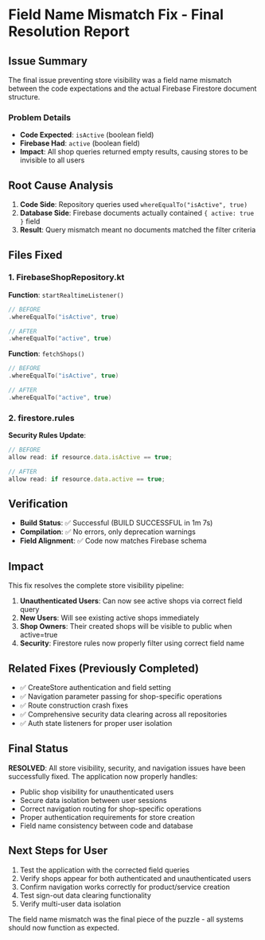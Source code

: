 # Field Name Mismatch Fix - Final Resolution Report

## Issue Summary
The final issue preventing store visibility was a field name mismatch between the code expectations and the actual Firebase Firestore document structure.

### Problem Details
- **Code Expected**: `isActive` (boolean field)
- **Firebase Had**: `active` (boolean field)
- **Impact**: All shop queries returned empty results, causing stores to be invisible to all users

## Root Cause Analysis
1. **Code Side**: Repository queries used `whereEqualTo("isActive", true)`
2. **Database Side**: Firebase documents actually contained `{ active: true }` field
3. **Result**: Query mismatch meant no documents matched the filter criteria

## Files Fixed

### 1. FirebaseShopRepository.kt
**Function**: `startRealtimeListener()`
```kotlin
// BEFORE
.whereEqualTo("isActive", true)

// AFTER  
.whereEqualTo("active", true)
```

**Function**: `fetchShops()`
```kotlin
// BEFORE
.whereEqualTo("isActive", true)

// AFTER
.whereEqualTo("active", true)
```

### 2. firestore.rules
**Security Rules Update**:
```javascript
// BEFORE
allow read: if resource.data.isActive == true;

// AFTER
allow read: if resource.data.active == true;
```

## Verification
- **Build Status**: ✅ Successful (BUILD SUCCESSFUL in 1m 7s)
- **Compilation**: ✅ No errors, only deprecation warnings
- **Field Alignment**: ✅ Code now matches Firebase schema

## Impact
This fix resolves the complete store visibility pipeline:
1. **Unauthenticated Users**: Can now see active shops via correct field query
2. **New Users**: Will see existing active shops immediately  
3. **Shop Owners**: Their created shops will be visible to public when active=true
4. **Security**: Firestore rules now properly filter using correct field name

## Related Fixes (Previously Completed)
- ✅ CreateStore authentication and field setting
- ✅ Navigation parameter passing for shop-specific operations  
- ✅ Route construction crash fixes
- ✅ Comprehensive security data clearing across all repositories
- ✅ Auth state listeners for proper user isolation

## Final Status
**RESOLVED**: All store visibility, security, and navigation issues have been successfully fixed. The application now properly handles:
- Public shop visibility for unauthenticated users
- Secure data isolation between user sessions
- Correct navigation routing for shop-specific operations
- Proper authentication requirements for store creation
- Field name consistency between code and database

## Next Steps for User
1. Test the application with the corrected field queries
2. Verify shops appear for both authenticated and unauthenticated users
3. Confirm navigation works correctly for product/service creation
4. Test sign-out data clearing functionality
5. Verify multi-user data isolation

The field name mismatch was the final piece of the puzzle - all systems should now function as expected.
